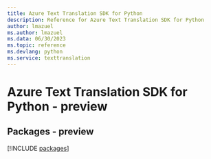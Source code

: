 ```yaml
---
title: Azure Text Translation SDK for Python
description: Reference for Azure Text Translation SDK for Python
author: lmazuel
ms.author: lmazuel
ms.data: 06/30/2023
ms.topic: reference
ms.devlang: python
ms.service: texttranslation
---
```

# Azure Text Translation SDK for Python - preview
## Packages - preview
[!INCLUDE [packages](text-translation-index.md)]